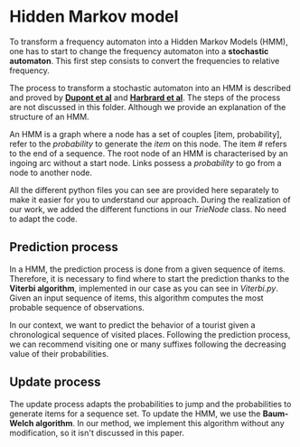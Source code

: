 # Hidden Markov model 

To transform a frequency automaton into a Hidden Markov Models (HMM), one has to start to change the frequency automaton into a **stochastic automaton**. This first step consists to convert the frequencies to relative frequency. 

The process to transform a stochastic automaton into an HMM is described and proved by **[Dupont et al](https://www.researchgate.net/publication/2640446_Probabilistic_DFA_Inference_using_Kullback-Leibler_Divergence_and_Minimality)** and **[Harbrard et al](https://hal.archives-ouvertes.fr/hal-00085176v2)**. The steps of the process are not discussed in this folder. Although we provide an explanation of the structure of an HMM.

An HMM is a graph where a node has a set of couples [item, probability], refer to the *probability* to generate the *item* on this node. The item *#* refers to the end of a sequence. The root node of an HMM is characterised by an ingoing arc without a start node. Links possess a *probability* to go from a node to another node. 

All the different python files you can see are provided here separately to make it easier for you to understand our approach. During the realization of our work, we added the different functions in our *TrieNode* class. No need to adapt the code.

## Prediction process

In a HMM, the prediction process is done from a given sequence of items. Therefore, it is necessary to find where to start the prediction thanks to the **Viterbi algorithm**, implemented in our case as you can see in *Viterbi.py*. Given an input sequence of items, this algorithm computes the most probable sequence of observations.

In our context, we want to predict the behavior of a tourist given a chronological sequence of visited places. Following the prediction process, we can recommend visiting one or many suffixes following the decreasing value of their probabilities.

## Update process

The update process adapts the probabilities to jump and the probabilities to generate items for a sequence set. To update the HMM, we use the **Baum-Welch algorithm**. In our method, we implement this algorithm without any modification, so it isn't discussed in this paper.
